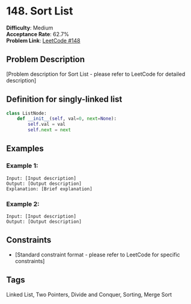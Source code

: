 # 148. Sort List

**Difficulty**: Medium  
**Acceptance Rate**: 62.7%  
**Problem Link**: [LeetCode #148](https://leetcode.com/problems/sort-list/)

## Problem Description

[Problem description for Sort List - please refer to LeetCode for detailed description]

## Definition for singly-linked list

```python
class ListNode:
    def __init__(self, val=0, next=None):
        self.val = val
        self.next = next
```

## Examples

### Example 1:
```
Input: [Input description]
Output: [Output description]
Explanation: [Brief explanation]
```

### Example 2:
```
Input: [Input description]
Output: [Output description]
```

## Constraints

- [Standard constraint format - please refer to LeetCode for specific constraints]

## Tags
Linked List, Two Pointers, Divide and Conquer, Sorting, Merge Sort